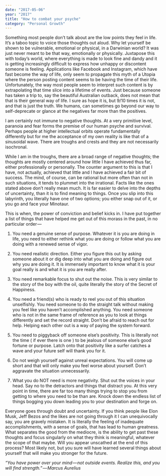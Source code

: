 ```yaml
---
date: "2017-05-06"
year: "2017"
title: "How to combat your psyche"
category: "Personal Growth"
---
```


Something most people don’t talk about are the low points they feel in life. It’s a taboo topic to voice those thoughts out aloud. Why let yourself be shown to be vulnerable, emotional or physical, in a Darwinian world? It was just never meant to be that way, emotionally or physically. Juxtapose this with today’s world, where everything is made to look fine and dandy and it is getting increasingly difficult to express how unhappy or discontent someone is feeling. Applications like Facebook and Instagram, which have fast become the way of life, only seem to propagate this myth of a Utopia where the person posting content seems to be having the time of their life. Unfortunately, the way most people seem to interpret such content is by extrapolating that time slice into a lifetime of events. Just because someone has taken a trip to, say the beautiful Australian outback, does not mean that that is their general way of life. I sure as hope it is, but 9/10 times it is not, and that is just the truth. We humans, can sometimes go beyond our way to self-deprecate or glance at the negatives far more than the positives.

I am certainly not immune to negative thoughts. At a very primitive level, paranoia and fear forms the premise of our human psyche and survival. Perhaps people at higher intellectual orbits operate fundamentally differently but for me the acceptance of my own reality is like that of a sinusoidal wave. There are troughs and crests and they are not necessarily isochronal.

While I am in the troughs, there are a broad range of negative thoughts; the thoughts are mostly centered around how little I have achieved thus far, either professionally or personally. The counter argument to this is that I have, not actually, achieved that little and I have achieved a fair bit of success. The mind, of course, can be rational but more often than not in such situations, it tends to plummet into the irrational. Facts like the ones stated above don’t really mean much. It is far easier to delve into the depths of uncertainty, than it is to find meaning to things. Once you slip into this labyrinth, you literally have one of two options; you either snap out of it, or you go and face your Minotaur.

This is when, the power of conviction and belief kicks in. I have put together a list of things that have helped me get out of this morass in the past, in no particular order — 

1. You need a genuine sense of purpose. Whatever it is you are doing in life, you need to either rethink what you are doing or follow what you are doing with a renewed sense of vigor. 

2. You need realistic direction. Either you figure this out by asking someone about it or dig deep into what you are doing and figure out why you are doing it. It is immensely important to know what it is your goal really is and what it is you are really after. 

3. You need remarkable focus to shut out the noise. This is very similar to the story of the boy with the oil, quite literally the story of the Secret of Happiness.

4. You need a friend(s) who is ready to reel you out of this situation unselfishly. You need someone to do the straight talk without making you feel like you haven’t accomplished anything. You need someone who is not in the same frame of reference as you to look at things differently and set the record straight. Don’t be afraid to reach out for help. Helping each other out is a way of paying the system forward.

5. You need to piggyback off someone else’s positivity. This is literally not the time ( if ever there is one ) to be jealous of someone else’s good fortune or purpose. Latch onto that positivity like a surfer catches a wave and your future self will thank you for it. 

6. Do not weigh yourself against unreal expectations. You will come up short and that will only make you feel worse about yourself. Don’t aggravate the situation unnecessarily.

7. What you do NOT need is more negativity. Shut out the voices in your head. Say no to the detractors and things that distract you. At this very point in time, there are far too many things trying to stop you from getting to where you need to be than are. Knock down the endless list of things bogging you down leading you to your destination and forge on.

Everyone goes through doubt and uncertainty. If you think people like Elon Musk, Jeff Bezos and the likes are not going through it I can unequivocally say,  you are gravely mistaken. It is literally the  feeling of inadequate accomplishments, with a sense of goals, that has lead to human greatness. What separates the good from the mediocre, is the ability to get past these thoughts and focus singularly on what they think is meaningful, whatever the scope of that maybe. Will you appear unscathed at the end of this process? Most likely not, but you sure will have learned several things about yourself that will make you stronger for the future.

*“You have power over your mind — not outside events. Realize this, and you will find strength.” — Marcus Aurelius*
